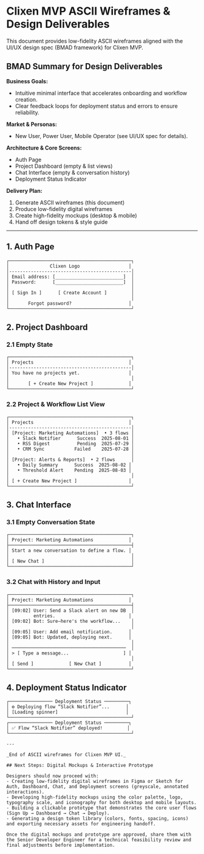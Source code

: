 # Clixen MVP ASCII Wireframes & Design Deliverables

This document provides low-fidelity ASCII wireframes aligned with the UI/UX design spec (BMAD framework) for Clixen MVP.

## BMAD Summary for Design Deliverables
**Business Goals:**
- Intuitive minimal interface that accelerates onboarding and workflow creation.
- Clear feedback loops for deployment status and errors to ensure reliability.

**Market & Personas:**
- New User, Power User, Mobile Operator (see UI/UX spec for details).

**Architecture & Core Screens:**
- Auth Page
- Project Dashboard (empty & list views)
- Chat Interface (empty & conversation history)
- Deployment Status Indicator

**Delivery Plan:**
1. Generate ASCII wireframes (this document)
2. Produce low-fidelity digital wireframes
3. Create high-fidelity mockups (desktop & mobile)
4. Hand off design tokens & style guide

---

## 1. Auth Page
```
┌─────────────────────────────────────────────┐
│               Clixen Logo                  │
│---------------------------------------------│
│ Email address: [_________________________]  │
│ Password:      [_________________________]  │
│                                             │
│ [ Sign In ]      [ Create Account ]         │
│                                             │
│       Forgot password?                     │
└─────────────────────────────────────────────┘
```

## 2. Project Dashboard

### 2.1 Empty State
```
┌─────────────────────────────────────────────┐
│ Projects                                   │
│---------------------------------------------│
│ You have no projects yet.                  │
│                                             │
│       [ + Create New Project ]             │
└─────────────────────────────────────────────┘
```

### 2.2 Project & Workflow List View
```
┌─────────────────────────────────────────────┐
│ Projects                                   │
│---------------------------------------------│
│ [Project: Marketing Automations]  • 3 flows │
│   • Slack Notifier      Success  2025-08-01 │
│   • RSS Digest          Pending  2025-07-29 │
│   • CRM Sync           Failed    2025-07-28 │
│                                             │
│ [Project: Alerts & Reports]  • 2 flows      │
│   • Daily Summary      Success  2025-08-02 │
│   • Threshold Alert    Pending  2025-08-03 │
│                                             │
│ [ + Create New Project ]                   │
└─────────────────────────────────────────────┘
```

## 3. Chat Interface

### 3.1 Empty Conversation State
```
┌─────────────────────────────────────────────┐
│ Project: Marketing Automations             │
├─────────────────────────────────────────────┤
│ Start a new conversation to define a flow. │
│                                             │
│ [ New Chat ]                                │
└─────────────────────────────────────────────┘
```

### 3.2 Chat with History and Input
```
┌─────────────────────────────────────────────┐
│ Project: Marketing Automations             │
├─────────────────────────────────────────────┤
│ [09:02] User: Send a Slack alert on new DB  │
│         entries.                           │
│ [09:02] Bot: Sure—here's the workflow...    │
│                                             │
│ [09:05] User: Add email notification.      │
│ [09:05] Bot: Updated, deploying next.      │
│                                             │
│ ──────────────────────────────────────────  │
│ > [ Type a message...                    ] │
│                                             │
│ [ Send ]             [ New Chat ]          │
└─────────────────────────────────────────────┘
```

## 4. Deployment Status Indicator
```
┌──────────────── Deployment Status ─────────┐
│ ⚙️ Deploying flow “Slack Notifier”...      │
│ [Loading spinner]                         │
└─────────────────────────────────────────────┘
┌──────────────── Deployment Status ─────────┐
│ ✅ Flow “Slack Notifier” deployed!         │
└─────────────────────────────────────────────┘

---

_End of ASCII wireframes for Clixen MVP UI._

## Next Steps: Digital Mockups & Interactive Prototype

Designers should now proceed with:
- Creating low-fidelity digital wireframes in Figma or Sketch for Auth, Dashboard, Chat, and Deployment screens (greyscale, annotated interactions).
- Developing high-fidelity mockups using the color palette, logo, typography scale, and iconography for both desktop and mobile layouts.
- Building a clickable prototype that demonstrates the core user flows (Sign Up → Dashboard → Chat → Deploy).
- Generating a design token library (colors, fonts, spacing, icons) and exporting necessary assets for engineering handoff.

Once the digital mockups and prototype are approved, share them with the Senior Developer Engineer for a technical feasibility review and final adjustments before implementation.
